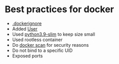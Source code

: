 # Best practices for docker

- [.dockerignore]()
- Added [User]()
- Used [python3.9-slim]() to keep size small
- Used rootless container 
- Do [docker scan]() for security reasons
- Do not bind to a specific UID
- Exposed ports

